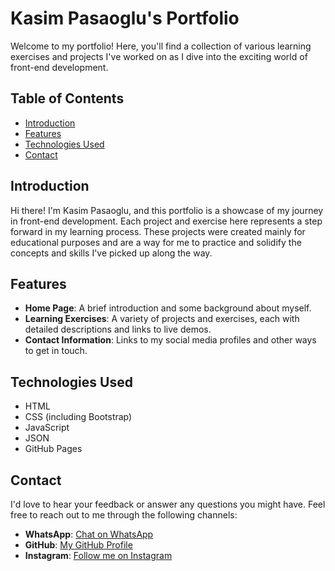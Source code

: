 
# Kasim Pasaoglu's Portfolio

Welcome to my portfolio! Here, you'll find a collection of various learning exercises and projects I've worked on as I dive into the exciting world of front-end development.

## Table of Contents
- [Introduction](#introduction)
- [Features](#features)
- [Technologies Used](#technologies-used)
- [Contact](#contact)

## Introduction
Hi there! I'm Kasim Pasaoglu, and this portfolio is a showcase of my journey in front-end development. Each project and exercise here represents a step forward in my learning process. These projects were created mainly for educational purposes and are a way for me to practice and solidify the concepts and skills I've picked up along the way.

## Features
- **Home Page**: A brief introduction and some background about myself.
- **Learning Exercises**: A variety of projects and exercises, each with detailed descriptions and links to live demos.
- **Contact Information**: Links to my social media profiles and other ways to get in touch.

## Technologies Used
- HTML
- CSS (including Bootstrap)
- JavaScript
- JSON
- GitHub Pages

## Contact
I'd love to hear your feedback or answer any questions you might have. Feel free to reach out to me through the following channels:

- **WhatsApp**: [Chat on WhatsApp](https://wa.me/905433010531)
- **GitHub**: [My GitHub Profile](https://github.com/kasimpasaoglu)
- **Instagram**: [Follow me on Instagram](https://www.instagram.com/kasimpasaoglu/)

